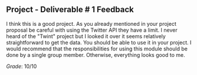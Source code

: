 ## Project - Deliverable \# 1 Feedback 
 
I think this is a good project. As you already mentioned in your project proposal be careful with using the Twitter API they have a limit. I never heard of the "Twint" project but I looked it over it seems relatively straightforward to get the data. You should be able to use it in your project. I would recommend that the responsibilities for using this module should be done by a single group member. Otherwise, everything looks good to me.  



*Grade*: 10/10 